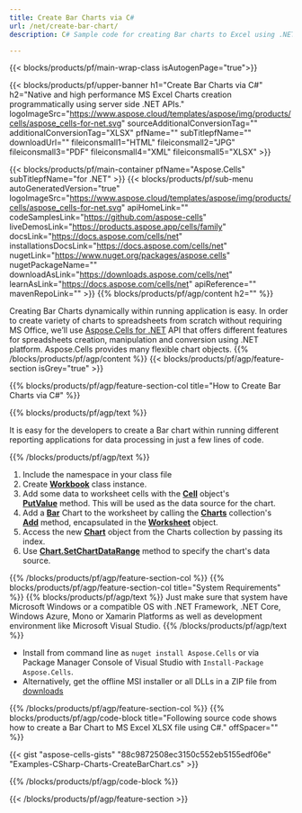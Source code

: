 ```yaml
---
title: Create Bar Charts via C#
url: /net/create-bar-chart/
description: C# Sample code for creating Bar charts to Excel using .NET Library. Use this code for creating a {chart} chart to MS Excel within VB.NET, Asp.NET or any .NET based application.

---
```


{{< blocks/products/pf/main-wrap-class isAutogenPage="true">}}

{{< blocks/products/pf/upper-banner h1="Create Bar Charts via C#" h2="Native and high performance MS Excel Charts creation  programmatically using server side .NET APIs." logoImageSrc="https://www.aspose.cloud/templates/aspose/img/products/cells/aspose_cells-for-net.svg" sourceAdditionalConversionTag="" additionalConversionTag="XLSX" pfName="" subTitlepfName="" downloadUrl="" fileiconsmall1="HTML" fileiconsmall2="JPG" fileiconsmall3="PDF" fileiconsmall4="XML" fileiconsmall5="XLSX" >}}

{{< blocks/products/pf/main-container pfName="Aspose.Cells" subTitlepfName="for .NET" >}}
{{< blocks/products/pf/sub-menu autoGeneratedVersion="true" logoImageSrc="https://www.aspose.cloud/templates/aspose/img/products/cells/aspose_cells-for-net.svg" apiHomeLink="" codeSamplesLink="https://github.com/aspose-cells" liveDemosLink="https://products.aspose.app/cells/family" docsLink="https://docs.aspose.com/cells/net" installationsDocsLink="https://docs.aspose.com/cells/net" nugetLink="https://www.nuget.org/packages/aspose.cells" nugetPackageName="" downloadAsLink="https://downloads.aspose.com/cells/net" learnAsLink="https://docs.aspose.com/cells/net" apiReference="" mavenRepoLink="" >}}
{{% blocks/products/pf/agp/content h2="" %}}

Creating Bar Charts dynamically within running application is easy. In order to create variety of charts to spreadsheets from scratch without requiring MS Office, we’ll use [Aspose.Cells for .NET](https://products.aspose.com/cells/net)  API that offers different features for spreadsheets creation, manipulation and conversion using .NET platform. Aspose.Cells provides many flexible chart objects.
{{% /blocks/products/pf/agp/content %}}
{{< blocks/products/pf/agp/feature-section isGrey="true" >}}

{{% blocks/products/pf/agp/feature-section-col title="How to Create Bar Charts  via C#" %}}

{{% blocks/products/pf/agp/text %}}

It is easy for the developers to create a Bar chart within running different reporting applications for data processing in just a few lines of code.

{{% /blocks/products/pf/agp/text %}}

1. Include the namespace in your class file
1. Create [**Workbook**](https://apireference.aspose.com/cells/net/aspose.cells/workbook) class instance.
1. Add some data to worksheet cells with the [**Cell**](https://apireference.aspose.com/cells/net/aspose.cells/cell) object's [**PutValue**](https://apireference.aspose.com/cells/net/aspose.cells/cell/methods/putvalue/index) method.
This will be used as the data source for the chart.
1. Add a [**Bar**](https://apireference.aspose.com/cells/net/aspose.cells.charts/charttype) Chart to the worksheet by calling the [**Charts**](https://apireference.aspose.com/cells/net/aspose.cells.charts/chartcollection) collection's [**Add**](https://apireference.aspose.com/cells/net/aspose.cells.charts/chartcollection/methods/add) method, encapsulated in the [**Worksheet**](https://apireference.aspose.com/cells/net/aspose.cells/worksheet) object.
1. Access the new [**Chart**](https://apireference.aspose.com/cells/net/aspose.cells.charts/chart) object from the Charts collection by passing its index.
1. Use [**Chart.SetChartDataRange**](https://https://apireference.aspose.com/cells/net/aspose.cells.charts/chart/methods/setchartdatarange) method to specify the chart's data source.

{{% /blocks/products/pf/agp/feature-section-col %}}
{{% blocks/products/pf/agp/feature-section-col title="System Requirements" %}}
{{% blocks/products/pf/agp/text %}}
Just make sure that system have Microsoft Windows or a compatible OS with .NET Framework, .NET Core, Windows Azure, Mono or Xamarin Platforms as well as development environment like Microsoft Visual Studio.
{{% /blocks/products/pf/agp/text %}}
- Install from command line as <code>nuget install Aspose.Cells</code> or via Package Manager Console of Visual Studio with <code>Install-Package Aspose.Cells</code>.
- Alternatively, get the offline MSI installer or all DLLs in a ZIP file from <a href="https://downloads.aspose.com/cells/net">downloads</a>

{{% /blocks/products/pf/agp/feature-section-col %}}
{{% blocks/products/pf/agp/code-block title="Following source code shows how to create a Bar Chart to MS Excel XLSX file using C#." offSpacer="" %}}

{{< gist "aspose-cells-gists" "88c9872508ec3150c552eb5155edf06e" "Examples-CSharp-Charts-CreateBarChart.cs" >}}

{{% /blocks/products/pf/agp/code-block %}}

{{< /blocks/products/pf/agp/feature-section >}}

<!-- aboutfile Starts -->